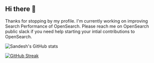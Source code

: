## Hi there 👋

Thanks for stopping by my profile. 
I'm currently working on improving Search Performance of OpenSearch. Please reach me on OpenSearch public slack if you need help starting your intial contributions to OpenSearch.

![Sandesh's GitHub stats](https://github-readme-stats.vercel.app/api?username=sandeshkr419&show_icons=true&theme=tokyonight&include_all_commits=true&count_private=true&title_color=FE428E&icon_color=79ff97&text_color=9f9f9f&bg_color=151515)

[![GitHub Streak](https://streak-stats.demolab.com/?user=sandeshkr419&theme=radical)](https://git.io/streak-stats)


<!--
**sandeshkr419/sandeshkr419** is a ✨ _special_ ✨ repository because its `README.md` (this file) appears on your GitHub profile.

Here are some ideas to get you started:

- 🔭 I’m currently working on ...
- 🌱 I’m currently learning ...
- 👯 I’m looking to collaborate on ...
- 🤔 I’m looking for help with ...
- 💬 Ask me about ...
- 📫 How to reach me: ...
- 😄 Pronouns: ...
- ⚡ Fun fact: ...
-->

